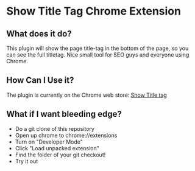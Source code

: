 Show Title Tag Chrome Extension
===============================

What does it do?
----------------

This plugin will show the page title-tag in the bottom of the page, so you can see the full titletag. Nice small tool for SEO guys and everyone using Chrome.

How Can I Use it?
-----------------

The plugin is currently on the Chrome web store: [Show Title tag](https://chrome.google.com/webstore/detail/pkbffbhglicfngmppdlpmpblfgnkdgio)

What if I want bleeding edge?
-----------------------------

*  Do a git clone of this repository
*  Open up chrome to chrome://extensions
*  Turn on "Developer Mode"
*  Click "Load unpacked extension"
*  Find the folder of your git checkout!
*  Try it out